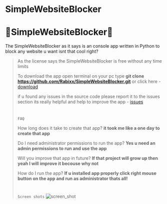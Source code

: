 # SimpleWebsiteBlocker
# 🚫SimpleWebsiteBlocker🚫

The SimpleWebsiteBlocker as it says is an console app written in Python to block any website u want isnt that cool right?

>As the license says the SimpleWebsiteBlocker is free without any time limits
>
>To download the app open terminal on your pc type **git clone https://github.com/Rabixx/SimpleWebsiteBlocker.git** or
>click here - [download](http://github.com/Rabixx/SimpleWebsiteBlocker/archive/refs/heads/main.zip)
>
>
>if u found any issues in the source code please report it to the issues section its really helpful and help to improve the app - [issues](http://github.com/Rabixx/SimpleWebsiteBlocker/issues)
>
>
>
>#
>`FAQ`
>>
>How long does it take to create that app? **it took me like a one day to create that app**
>
>Do I need administrator permissions to run the app? **Yes u need an admin permissions to run and use the app**
>
>Will you improve that app in future? **If that project will grow up then yeah I will improve it becouse why not**
>
>How do I run the app? **If u installed app properly click right mouse button on the app and run as administrator thats all!**
>#
>
>`Screen shots`
>![screen_shot](https://user-images.githubusercontent.com/87124650/130261660-1542648a-a9af-4225-ae96-1c36315e88ee.png)
